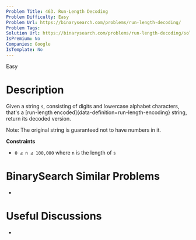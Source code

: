 ```yaml
---
Problem Title: 463. Run-Length Decoding
Problem Difficulty: Easy
Problem Url: https://binarysearch.com/problems/run-length-decoding/
Problem Tags: 
Solution Url: https://binarysearch.com/problems/run-length-decoding/solutions/
IsPremium: No
Companies: Google
IsTemplate: No
---
```


<span style="color: ;">Easy</span>

# Description

Given a string `s`, consisting of digits and lowercase alphabet characters, that's a [run-length encoded]{data-definition=run-length-encoding} string, return its decoded version.

Note: The original string is guaranteed not to have numbers in it.

**Constraints**
- `0 ≤ n ≤ 100,000` where `n` is the length of `s`

# BinarySearch Similar Problems

- []()

# Useful Discussions

- []()
